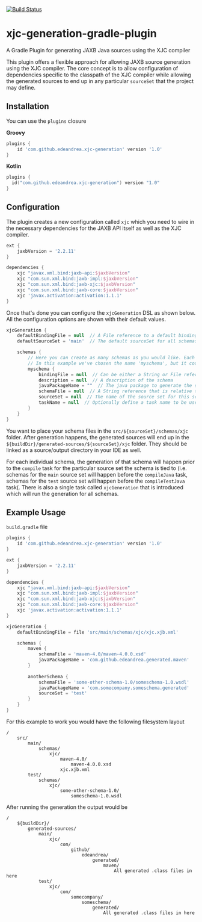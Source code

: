 [![Build Status](https://travis-ci.org/edeandrea/xjc-generation-gradle-plugin.svg?branch=master)](https://travis-ci.org/edeandrea/xjc-generation-gradle-plugin)

# xjc-generation-gradle-plugin
A Gradle Plugin for generating JAXB Java sources using the XJC compiler

This plugin offers a flexible approach for allowing JAXB source generation using the XJC compiler. The core concept is to allow configuration of dependencies specific to the classpath of the XJC compiler while allowing the generated sources to end up in any particular `sourceSet` that the project may define.

## Installation
You can use the `plugins` closure

**Groovy**
```groovy
plugins {
	id 'com.github.edeandrea.xjc-generation' version '1.0'
}
```

**Kotlin**
```kotlin
plugins {
  id("com.github.edeandrea.xjc-generation") version "1.0"
}
```

## Configuration
The plugin creates a new configuration called `xjc` which you need to wire in the necessary dependencies for the JAXB API itself as well as the XJC compiler.

```groovy
ext {
	jaxbVersion = '2.2.11'
}

dependencies {
	xjc "javax.xml.bind:jaxb-api:$jaxbVersion"
	xjc "com.sun.xml.bind:jaxb-impl:$jaxbVersion"
	xjc "com.sun.xml.bind:jaxb-xjc:$jaxbVersion"
	xjc "com.sun.xml.bind:jaxb-core:$jaxbVersion"
	xjc 'javax.activation:activation:1.1.1'
}
```

Once that's done you can configure the `xjcGeneration` DSL as shown below. All the configuration options are shown with their default values.

```groovy
xjcGeneration {
	defaultBindingFile = null  // A File reference to a default binding file to be used for all schemas
	defaultSourceSet = 'main'  // The default sourceSet for all schemas to be generated from

	schemas {
		// Here you can create as many schemas as you would like. Each has to have a unique top-level name which can be whatever you choose
		// In this example we've chosen the name 'myschema', but it could be any label you wanted
		myschema {
			bindingFile = null  // Can be either a String or File reference to a binding file to use for this schema. If null or empty, the default binding file will be used.
			description = null  // A description of the schema
			javaPackageName = ""  // The java package to generate the sources under
			schemaFile = null  // A String reference that is relative to src/main/schemas/xjc
			sourceSet = null  // The name of the source set for this schema. If null or empty, the default source set will be used
			taskName = null  // Optionally define a task name to be used for the generation of this schema. If null or empty a default one will be created
		}
	}
}
```

You want to place your schema files in the `src/${sourceSet}/schemas/xjc` folder. After generation happens, the generated sources will end up in the `${buildDir}/generated-sources/${sourceSet}/xjc` folder. They should be linked as a source/output directory in your IDE as well.

For each individual schema, the generation of that schema will happen prior to the `compile` task for the particular source set the schema is tied to (i.e. schemas for the `main` source set will happen before the `compileJava` task, schemas for the `test` source set will happen before the `compileTestJava` task(. There is also a single task called `xjcGeneration` that is introduced which will run the generation for all schemas.

## Example Usage
`build.gradle` file

```groovy
plugins {
	id 'com.github.edeandrea.xjc-generation' version '1.0'
}

ext {
	jaxbVersion = '2.2.11'
}

dependencies {
	xjc "javax.xml.bind:jaxb-api:$jaxbVersion"
	xjc "com.sun.xml.bind:jaxb-impl:$jaxbVersion"
	xjc "com.sun.xml.bind:jaxb-xjc:$jaxbVersion"
	xjc "com.sun.xml.bind:jaxb-core:$jaxbVersion"
	xjc 'javax.activation:activation:1.1.1'
}

xjcGeneration {
	defaultBindingFile = file 'src/main/schemas/xjc/xjc.xjb.xml'

	schemas {
		maven {
			schemaFile = 'maven-4.0/maven-4.0.0.xsd'
			javaPackageName = 'com.github.edeandrea.generated.maven'
		}
		
		anotherSchema {
			schemaFile = 'some-other-schema-1.0/someschema-1.0.wsdl'
			javaPackageName = 'com.somecompany.someschema.generated'
			sourceSet = 'test'
		}
	}
}
```

For this example to work you would have the following filesystem layout

```
/
	src/
		main/
			schemas/
				xjc/
					maven-4.0/
						maven-4.0.0.xsd
					xjc.xjb.xml
		test/
			schemas/
				xjc/
					some-other-schema-1.0/
						someschema-1.0.wsdl
```

After running the generation the output would be

```
/
	${buildDir}/
		generated-sources/
			main/
				xjc/
					com/
						github/
							edeandrea/
								generated/
									maven/
										All generated .class files in here
			test/
				xjc/
					com/
						somecompany/
							someschema/
								generated/
									All generated .class files in here
```
